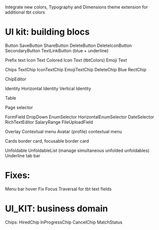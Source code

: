 Integrate new colors, Typography and Dimensions
theme extension for additional tbt colors

# UI kit: building blocs
Button
  SaveButton
  ShareButton
  DeleteButton
  DeleteIconButton  
  SecondaryButton
  TextLinkButton (blue + underline)

Prefix text
  Icon Text
    Colored Icon Text (tbtColors)
  Emoji Text

Chips
  TextChip
  IconTextChip
  EmojiTextChip
  DeleteChip
    Blue
  RectChip

ChipEditor

Identity
  Horizontal Identity
  Vertical Identity

Table

Page selector

FormField
  DropDown
  EnumSelector
    HorizontalEnumSelector
  DateSelector
  RichTextEditor
  SalaryRange
  FileUploadField

Overlay
  Contextual menu
  Avatar (profile) contextual menu

Cards
  border card,
  focusable border card

Unfoldable
UnfoldableList (manage simultaneous unfolded unfoldables)
Underline tab bar

# Fixes:
Menu bar hover
Fix Focus Traversal for tbt text fields

# UI_KIT: business domain
Chips:
  HiredChip
  InProgressChip
  CancelChip
  MatchStatus
